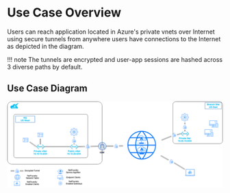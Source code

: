 
# Use Case Overview
Users can reach application located in Azure's private vnets over Internet using secure tunnels from anywhere users have connections to the Internet as depicted in the diagram.

!!! note
    The tunnels are encrypted and user-app sessions are hashed across 3 diverse paths by default.

## Use Case Diagram
![Image](../images/azureAppConnectivity-Azure-Apps.png)
